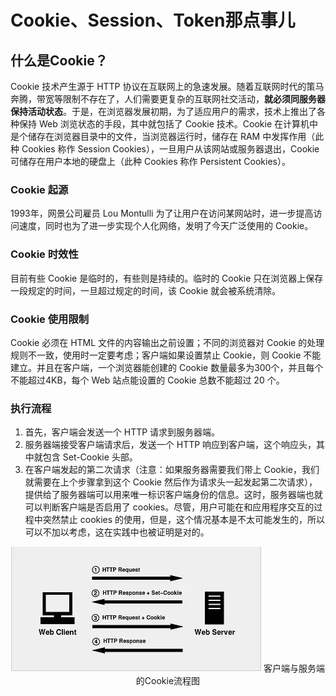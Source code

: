 # Cookie、Session、Token那点事儿
## 什么是Cookie？
Cookie 技术产生源于 HTTP 协议在互联网上的急速发展。随着互联网时代的策马奔腾，带宽等限制不存在了，人们需要更复杂的互联网社交活动，**就必须同服务器保持活动状态**。于是，在浏览器发展初期，为了适应用户的需求，技术上推出了各种保持 Web 浏览状态的手段，其中就包括了 Cookie 技术。Cookie 在计算机中是个储存在浏览器目录中的文件，当浏览器运行时，储存在 RAM 中发挥作用（此种 Cookies 称作 Session Cookies），一旦用户从该网站或服务器退出，Cookie 可储存在用户本地的硬盘上（此种 Cookies 称作 Persistent Cookies）。  
### Cookie 起源
1993年，网景公司雇员 Lou Montulli 为了让用户在访问某网站时，进一步提高访问速度，同时也为了进一步实现个人化网络，发明了今天广泛使用的 Cookie。  
### Cookie 时效性
目前有些 Cookie 是临时的，有些则是持续的。临时的 Cookie 只在浏览器上保存一段规定的时间，一旦超过规定的时间，该 Cookie 就会被系统清除。  
### Cookie 使用限制
Cookie 必须在 HTML 文件的内容输出之前设置；不同的浏览器对 Cookie 的处理规则不一致，使用时一定要考虑；客户端如果设置禁止 Cookie，则 Cookie 不能建立。并且在客户端，一个浏览器能创建的 Cookie 数量最多为300个，并且每个不能超过4KB，每个 Web 站点能设置的 Cookie 总数不能超过 20 个。
### 执行流程
1. 首先，客户端会发送一个 HTTP 请求到服务器端。
2. 服务器端接受客户端请求后，发送一个 HTTP 响应到客户端，这个响应头，其中就包含 Set-Cookie 头部。
3. 在客户端发起的第二次请求（注意：如果服务器需要我们带上 Cookie，我们就需要在上个步骤拿到这个 Cookie 然后作为请求头一起发起第二次请求），提供给了服务器端可以用来唯一标识客户端身份的信息。这时，服务器端也就可以判断客户端是否启用了 cookies。尽管，用户可能在和应用程序交互的过程中突然禁止 cookies 的使用，但是，这个情况基本是不太可能发生的，所以可以不加以考虑，这在实践中也被证明是对的。
<div style="text-align:center">
<img src="img/5417430-7a0d3b112bd31604.webp" />
<label>客户端与服务端的Cookie流程图</label>
</div>
